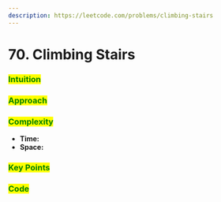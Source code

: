 ```yaml
---
description: https://leetcode.com/problems/climbing-stairs
---
```


# 70. Climbing Stairs

### <mark style="color:green;">Intuition</mark>

###

### <mark style="color:green;">Approach</mark>

###

### <mark style="color:green;">Complexity</mark>

* **Time:**
* **Space:**

### <mark style="color:green;">Key Points</mark>

###

### <mark style="color:green;">**Code**</mark>

```cpp
```

